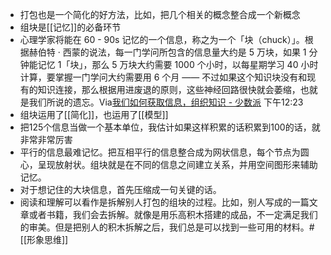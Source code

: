 - 打包也是一个简化的好方法，比如，把几个相关的概念整合成一个新概念
- 组块是[[记忆]]的必备环节
- 心理学家将能在 60 - 90s 记忆的一个信息，称之为一个「块（chuck）」。根据赫伯特 · 西蒙的说法，每一门学问所包含的信息量大约是 5 万块，如果 1 分钟能记忆 1「块」，那么 5 万块大约需要 1000 个小时，以每星期学习 40 小时计算，要掌握一门学问大约需要用 6 个月 —— 不过如果这个知识块没有和现有的知识连接，那么根据用进废退的原则，这些神经回路很快就会萎缩，也就是我们所说的遗忘。Via[我们如何获取信息，组织知识 - 少数派](https://sspai.com/post/60770) 下午12:23
- 组块运用了[[简化]]，也运用了[[模型]]
- 把125个信息当做一个基本单位，我估计如果这样积累的话积累到100的话，就非常非常厉害
- 平行的信息最难记忆。把互相平行的信息整合成为网状信息，每个节点为圆心，呈现放射状。组块就是在不同的信息之间建立关系，并用空间图形来辅助记忆。
- 对于想记住的大块信息，首先压缩成一句关键的话。
- 阅读和理解可以看作是拆解别人打包的组块的过程。比如，别人写成的一篇文章或者书籍，我们会去拆解。就像是用乐高积木搭建的成品，不一定满足我们的审美。但是把别人的积木拆解之后，我们总是可以找到一些可用的材料。#[[形象思维]]
